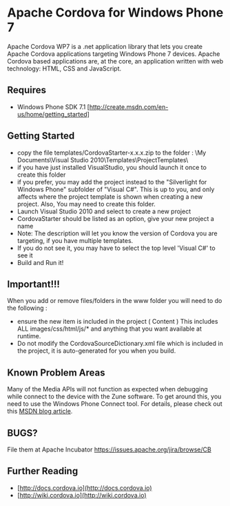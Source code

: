 Apache Cordova for Windows Phone 7
===

Apache Cordova WP7 is a .net application library that lets you create Apache Cordova applications targeting Windows Phone 7 devices.
Apache Cordova based applications are, at the core, an application written with web technology: HTML, CSS and JavaScript.

Requires
---

- Windows Phone SDK 7.1 [http://create.msdn.com/en-us/home/getting_started]


Getting Started
---

- copy the file templates/CordovaStarter-x.x.x.zip to the folder : \My Documents\Visual Studio 2010\Templates\ProjectTemplates\
 - if you have just installed VisualStudio, you should launch it once to create this folder
 - if you prefer, you may add the project instead to the "Silverlight for Windows Phone" subfolder of "Visual C#".  This is up to you, and only affects where the project template is shown when creating a new project. Also, You may need to create this folder.
- Launch Visual Studio 2010 and select to create a new project
 - CordovaStarter should be listed as an option, give your new project a name
  - Note: The description will let you know the version of Cordova you are targeting, if you have multiple templates.
 - If you do not see it, you may have to select the top level 'Visual C#' to see it
- Build and Run it!

Important!!!
---

When you add or remove files/folders in the www folder you will need to do the following :

- ensure the new item is included in the project ( Content ) This includes ALL images/css/html/js/* and anything that you want available at runtime.
- Do not modify the CordovaSourceDictionary.xml file which is included in the project, it is auto-generated for you when you build.

Known Problem Areas
---

Many of the Media APIs will not function as expected when debugging while connect to the device with the Zune software.
To get around this, you need to use the Windows Phone Connect tool. For details, please check out this [MSDN blog article](http://blogs.msdn.com/b/jaimer/archive/2010/11/03/tips-for-debugging-wp7-media-apps-with-wpconnect.aspx).


BUGS?
-----
File them at Apache Incubator
https://issues.apache.org/jira/browse/CB


Further Reading
---

- [http://docs.cordova.io](http://docs.cordova.io)
- [http://wiki.cordova.io](http://wiki.cordova.io)

